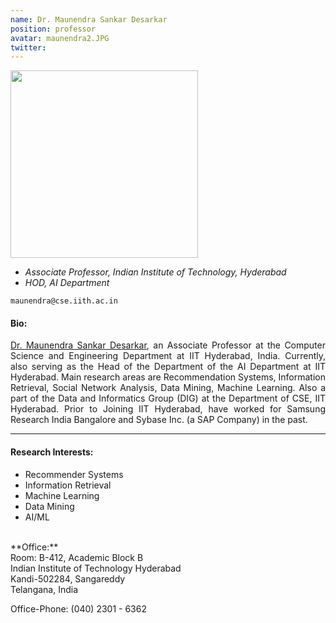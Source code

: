 ```yaml
---
name: Dr. Maunendra Sankar Desarkar
position: professor
avatar: maunendra2.JPG
twitter: 
---
```


 <img width="300" src="{{site.baseurl}}/images/people/{{page.avatar}}" data-action="zoom"> 

- _Associate Professor, Indian Institute of Technology, Hyderabad_<br>
- _HOD, AI Department_

<i class="fa fa-envelope-o"></i> `maunendra@cse.iith.ac.in`


#### Bio:

<p style="text-align:justify">
<a href="https://people.iith.ac.in/maunendra/index.html" target="_blank">Dr. Maunendra Sankar Desarkar</a>, an Associate Professor at the Computer Science and Engineering Department at IIT Hyderabad, India. Currently, also serving as the Head of the Department of the AI Department at IIT Hyderabad. Main research areas are Recommendation Systems, Information Retrieval, Social Network Analysis, Data Mining, Machine Learning. Also a part of the Data and Informatics Group (DIG) at the Department of CSE, IIT Hyderabad. Prior to Joining IIT Hyderabad, have worked for Samsung Research India Bangalore and Sybase Inc. (a SAP Company) in the past.<!-- runs his lab at the Indian Institute of Technology,Hyderabad.<br> -->
</p>
<hr>

#### Research Interests:
<ul>
<li>Recommender Systems</li>
<li>Information Retrieval</li>
<li>Machine Learning</li>
<li>Data Mining</li>
<li>AI/ML</li>
</ul>

<br>
**Office:**<br>
Room: B-412, Academic Block B<br>
Indian Institute of Technology Hyderabad<br>
Kandi-502284, Sangareddy<br>
Telangana, India<br>

Office-Phone: (040) 2301 - 6362
